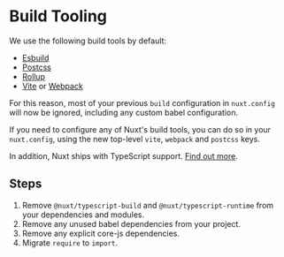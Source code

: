 # Build Tooling

We use the following build tools by default:

- [Esbuild](https://esbuild.github.io/)
- [Postcss](https://postcss.org/)
- [Rollup](https://rollupjs.org/)
- [Vite](https://vitejs.dev/) or [Webpack](https://webpack.js.org/)

For this reason, most of your previous `build` configuration in `nuxt.config` will now be ignored, including any custom babel configuration.

If you need to configure any of Nuxt's build tools, you can do so in your `nuxt.config`, using the new top-level `vite`, `webpack` and `postcss` keys.

In addition, Nuxt ships with TypeScript support. [Find out more](/docs/concepts/typescript).

## Steps

1. Remove `@nuxt/typescript-build` and `@nuxt/typescript-runtime` from your dependencies and modules.
1. Remove any unused babel dependencies from your project.
1. Remove any explicit core-js dependencies.
1. Migrate `require` to `import`.

<!-- TODO: Enabling webpack builder -->
